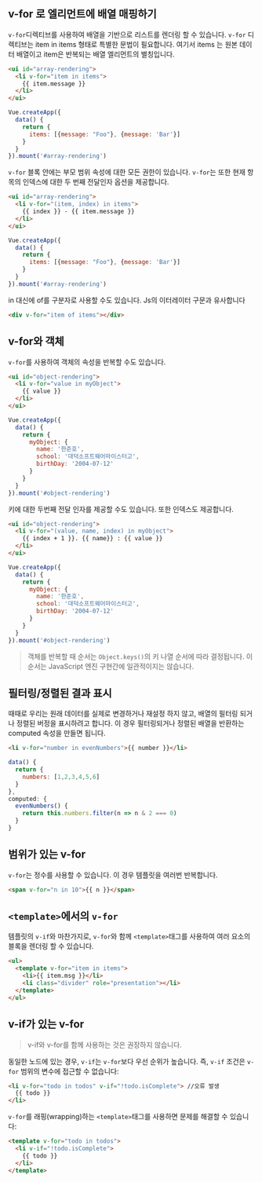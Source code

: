 ## v-for 로 엘리먼트에 배열 매핑하기

`v-for`디렉티브를 사용하여 배열을 기반으로 리스트를 렌더링 할 수 있습니다. `v-for` 디렉티브는 item in items 형태로 특별한 문법이 필요합니다. 여기서 items 는 원본 데이터 배열이고 item은 반복되는 배열 엘리먼트의 별칭입니다.

```html
<ui id="array-rendering">
  <li v-for="item in items">
    {{ item.message }}
  </li>
</ui>
```

```js
Vue.createApp({
  data() {
    return {
      items: [{message: "Foo"}, {message: 'Bar'}]
    }
  }
}).mount('#array-rendering')
```

`v-for` 블록 안에는 부모 범위 속성에 대한 모든 권한이 있습니다. `v-for`는 또한 현재 항목의 인덱스에 대한 두 번째 전달인자 옵션을 제공합니다.

```html
<ui id="array-rendering">
  <li v-for="(item, index) in items">
    {{ index }} - {{ item.message }}
  </li>
</ui>
```

```js
Vue.createApp({
  data() {
    return {
      items: [{message: "Foo"}, {message: 'Bar'}]
    }
  }
}).mount('#array-rendering')
```

in 대신에 of를 구분자로 사용할 수도 있습니다. Js의 이터레이터 구문과 유사합니다

```html
<div v-for="item of items"></div>
```



## v-for와 객체

`v-for`를 사용하여 객체의 속성을 반복할 수도 있습니다.

```html
<ui id="object-rendering">
  <li v-for="value in myObject">
    {{ value }}
  </li>
</ui>
```

```js
Vue.createApp({
  data() {
    return {
      myObject: {
        name: '한준호',
        school: '대덕소프트웨어마이스터고',
        birthDay: '2004-07-12'
      }
    }
  }
}).mount('#object-rendering')
```

키에 대한 두번째 전달 인자를 제공할 수도 있습니다. 또한 인덱스도 제공합니다.

```html
<ui id="object-rendering">
  <li v-for="(value, name, index) in myObject">
    {{ index + 1 }}. {{ name}} : {{ value }}
  </li>
</ui>
```

```js
Vue.createApp({
  data() {
    return {
      myObject: {
        name: '한준호',
        school: '대덕소프트웨어마이스터고',
        birthDay: '2004-07-12'
      }
    }
  }
}).mount('#object-rendering')
```

> 객체를 반복할 때 순서는 `Object.keys()`의 키 나열 순서에 따라 결정됩니다. 이 순서는 JavaScript 엔진 구현간에 일관적이지는 않습니다.



## 필터링/정렬된 결과 표시

때때로 우리는 원래 데이터를 실제로 변경하거나 재설정 하지 않고, 배열의 필터링 되거나 정렬된 버정을 표시하려고 합니다. 이 경우 필터링되거나 정렬된 배열을 반환하는 computed 속성을 만들면 됩니다.

```html
<li v-for="number in evenNumbers">{{ number }}</li>
```

```js
data() {
  return {
    numbers: [1,2,3,4,5,6]
  }
},
computed: {
  evenNumbers() {
    return this.numbers.filter(n => n & 2 === 0)
  }
}
```



## 범위가 있는 v-for

`v-for`는 정수를 사용할 수 있습니다. 이 경우 템플릿을 여러번 반복합니다.

```html
<span v-for="n in 10">{{ n }}</span>
```



## `<template>`에서의 `v-for`

템플릿의 `v-if`와 마찬가지로, `v-for`와 함께 `<template>`태그를 사용하여 여러 요소의 블록을 렌더링 할 수 있습니다.

```html
<ul>
  <template v-for="item in items">
    <li>{{ item.msg }}</li>
    <li class="divider" role="presentation"></li>
  </template>
</ul>
```



## v-if가 있는 v-for

> v-if와 v-for를 함께 사용하는 것은 권장하지 않습니다.

동일한 노드에 있는 경우, `v-if`는 `v-for`보다 우선 순위가 높습니다. 즉, `v-if` 조건은 `v-for` 범위의 변수에 접근할 수 없습니다:

```html
<li v-for="todo in todos" v-if="!todo.isComplete"> //오류 발생
  {{ todo }}
</li>
```

`v-for`를 래핑(wrapping)하는 `<template>`태그를 사용하면 문제를 해결할 수 있습니다:

```html
<template v-for="todo in todos">
  <li v-if="!todo.isComplete">
    {{ todo }}
  </li>
</template>
```